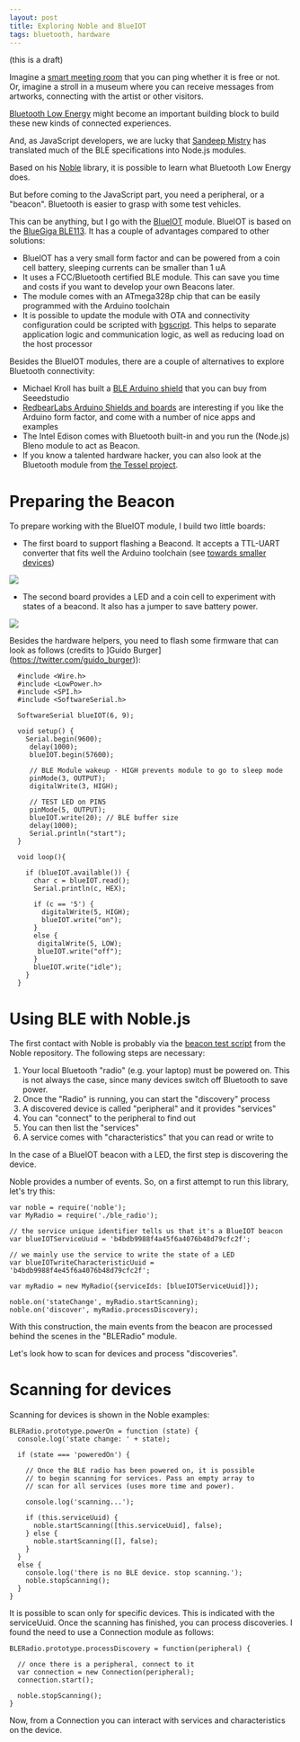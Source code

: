 ```yaml
---
layout: post
title: Exploring Noble and BlueIOT
tags: bluetooth, hardware
---
```

(this is a draft)

Imagine a [smart meeting room](http://blog.telenor.io/iot/2015/08/04/smart-meetingroom.html) that you can ping whether it is free or not.
Or, imagine a stroll in a museum where you can receive messages from artworks, connecting with the artist or other visitors.

[Bluetooth Low Energy](https://en.wikipedia.org/wiki/Bluetooth_low_energy) might become an important building block to build these new kinds of connected experiences. 

And, as JavaScript developers, we are lucky that [Sandeep Mistry](https://github.com/sandeepmistry/) has translated much of the BLE specifications into Node.js modules.

Based on his [Noble](https://github.com/sandeepmistry/noble) library, it is possible to learn what Bluetooth Low Energy does.

But before coming to the JavaScript part, you need a peripheral, or a "beacon". Bluetooth is easier to grasp with some test vehicles.

This can be anything, but I go with the [BlueIOT](https://www.tindie.com/products/FabLab/platinchen/) module. BlueIOT is based on the [BlueGiga BLE113](https://www.bluegiga.com/en-US/products/ble113-bluetooth-smart-module/). It has a couple of advantages compared to other solutions:

* BlueIOT has a very small form factor and can be powered from a coin cell battery, sleeping currents can be smaller than 1 uA 
* It uses a FCC/Bluetooth certified BLE module. This can save you time and costs if you want to develop your own Beacons later.
* The module comes with an ATmega328p chip that can be easily programmed with the Arduino toolchain
* It is possible to update the module with OTA and  connectivity configuration could be scripted with [bgscript](http://ezoelectro.narod.ru/doc-pdf/ble112/BGScript_developer_guide_v2.5.pdf). This helps to separate application logic and communication logic, as well as reducing load on the host processor

Besides the BlueIOT modules, there are a couple of alternatives to explore Bluetooth connectivity:

* Michael Kroll has built a [BLE Arduino shield](https://github.com/michaelkroll/BLE-Shield) that you can buy from Seeedstudio
* [RedbearLabs Arduino Shields and boards](http://redbearlab.com/bleshield/)  are interesting if you like the Arduino form factor, and come with a number of nice apps and examples
* The Intel Edison comes with Bluetooth built-in and you run the (Node.js) Bleno module to act as Beacon.
* If you know a talented hardware hacker, you can also look at the Bluetooth module from [the Tessel project](https://github.com/tessel/reach-hardware). 


# Preparing the Beacon

To prepare working with the BlueIOT module, I build two little boards:

* The first board to support flashing a Beacond. It accepts a TTL-UART converter that fits well the Arduino toolchain (see [towards smaller devices](http://blog.farsinotare.com))
<img src="/static/images/blueiot_2.png" />

* The second board provides a LED and a coin cell to experiment with states of a beacond. It also has a jumper to save battery power.

<img src="/static/images/blueiot_1.png" />

Besides the hardware helpers, you need to flash some firmware that can look as follows (credits to ]Guido Burger](https://twitter.com/guido_burger)):

      #include <Wire.h>
      #include <LowPower.h>
      #include <SPI.h>
      #include <SoftwareSerial.h>
      
      SoftwareSerial blueIOT(6, 9);
      
      void setup() {
        Serial.begin(9600);
         delay(1000);
         blueIOT.begin(57600);
         
         // BLE Module wakeup - HIGH prevents module to go to sleep mode
         pinMode(3, OUTPUT);
         digitalWrite(3, HIGH);
       
         // TEST LED on PIN5
         pinMode(5, OUTPUT);
         blueIOT.write(20); // BLE buffer size
         delay(1000);
         Serial.println("start");
      }
      
      void loop(){
        
        if (blueIOT.available()) {
          char c = blueIOT.read();
          Serial.println(c, HEX);
          
          if (c == '5') {
            digitalWrite(5, HIGH);
            blueIOT.write("on");
          }
          else {
           digitalWrite(5, LOW);
           blueIOT.write("off");
          }
          blueIOT.write("idle");
        }
      }



# Using BLE with Noble.js

The first contact with Noble is probably via the [beacon test script](https://github.com/sandeepmistry/noble/blob/master/test.js) from the Noble repository.  The following steps are necessary:

1) Your local Bluetooth "radio" (e.g. your laptop) must be powered on. This is not always the case, since many devices switch off Bluetooth to save power.
2) Once the "Radio" is running, you can start the "discovery" process
3) A discovered device is called "peripheral" and it provides "services"
4) You can "connect" to the peripheral to find out
5) You can then list the "services"
6) A service comes with "characteristics" that you can read or write to


In the case of a BlueIOT beacon with a LED, the first step is discovering the device.

Noble provides a number of events. So, on a first attempt to run this library, let's try this:

    var noble = require('noble');
    var MyRadio = require('./ble_radio');
    
    // the service unique identifier tells us that it's a BlueIOT beacon
    var blueIOTServiceUuid = 'b4bdb9988f4a45f6a4076b48d79cfc2f';

    // we mainly use the service to write the state of a LED
    var blueIOTwriteCharacteristicUuid = 'b4bdb9988f4e45f6a4076b48d79cfc2f';
    
    var myRadio = new MyRadio({serviceIds: [blueIOTServiceUuid]});
    
    noble.on('stateChange', myRadio.startScanning);
    noble.on('discover', myRadio.processDiscovery);

With this construction, the main events from the beacon are processed behind the scenes in the "BLERadio" module.

Let's look how to scan for devices and process "discoveries".

# Scanning for devices

Scanning for devices is shown in the Noble examples:

    BLERadio.prototype.powerOn = function (state) {
      console.log('state change: ' + state);
    
      if (state === 'poweredOn') {
    
        // Once the BLE radio has been powered on, it is possible
        // to begin scanning for services. Pass an empty array to
        // scan for all services (uses more time and power).
    
        console.log('scanning...');
    
        if (this.serviceUuid) {
          noble.startScanning([this.serviceUuid], false);
        } else {
          noble.startScanning([], false);
        }
      }
      else {
        console.log('there is no BLE device. stop scanning.');
        noble.stopScanning();
      }
    }

It is possible to scan only for specific devices. This is indicated with the serviceUuid.
Once the scanning has finished, you can process discoveries. I found the need to use a Connection module as follows:


    BLERadio.prototype.processDiscovery = function(peripheral) {
    
      // once there is a peripheral, connect to it
      var connection = new Connection(peripheral);
      connection.start();
    
      noble.stopScanning();
    }

Now, from a Connection you can interact with services and characteristics on the device.

